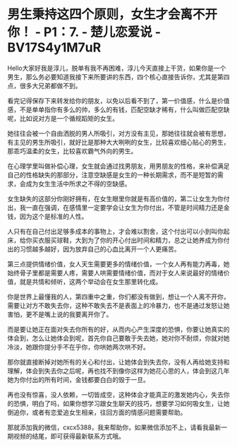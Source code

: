 # 男生秉持这四个原则，女生才会离不开你！ - P1：7. - 楚儿恋爱说 - BV17S4y1M7uR

Hello大家好我是淳儿，脱单有我不再困难，淳儿今天直接上干货，如果你是一个男生，那么务必要知道我接下来所要讲的东西，四个核心直接告诉你，尤其是第四点，很多大兄弟都做不到。

看完记得保存下来转发给你的朋友，以免以后看不到了，第一价值感，什么是价值感，不是单单指你有多么的帅，多么的有钱，匹配空缺才稀有，什么叫做匹配空缺呢，比如说对方是一个循规蹈矩的女生。

她往往会被一个自由洒脱的男人所吸引，对方没有主见，那她往往就会被有思想，有主见的男生所吸引，就好比是那种大大咧咧的女生，比较喜欢细心贴心的男生，那乖巧温柔的女生，比较喜欢霸气外向的男生。

在心理学里叫做补偿心理，女生就会通过找男朋友，用男朋友的性格，来补偿满足自己的性格缺失的那部分，注意空缺感是女生的一种长期需求，而不是短暂的需求，会成为女生生活中所求之不得的空缺感。

女生缺失的这部分你刚好拥有，在女生眼里你就是有高价值的，第二让女生为你付出，我一直在强调，在感情里一定要学会让女生为你付出，不管是时间精力还是金钱，因为这个是标准的人性。

人只有在自己付出足够多成本的事物上，才会难以割舍，这个付出可以小到叫你起床，给你买衣服买球鞋，大到为了你的开心付出时间和精力，总之让她养成为你付出的习惯越多越好，因为放弃自己的心血比离开一个人更痛苦。

第三点提供情绪价值，女人天生需要更多的情绪价值，一个女人再有能力再毒，她始终骨子里都是需要人疼，需要人哄需要情绪价值，而对于女人来说最好的情绪价值，就是共情和倾听，这两个举动会在女生那里转化成。

你是世界上最懂我的人，第四重中之重，你们都没有做到，想让一个人离不开你，需要让对方不敢失去你，这种不敢失去不是表面上的冷暴力，也不是通过发怒让她害怕，更不是嘴上说的我要离开你了。

而是要让她正在面对失去你所有的好，从而内心产生深度的恐惧，你要让她真实的体会到，怎么让她体会到呢，首先你自己要敢于失去她，她对你不耐烦，你就对她冷淡，她跟你提分手不在乎你，你哄她两次哄不好。

那你就直接断掉对她所有的关心和付出，让她体会到失去你，没有人再给她支持和理解，体会到失去你之后呢，再也找不到像你这样为她花心思的人，体会到这几年她为你付出的所有时间，金钱都要白白的毁于一旦。

再也没有惊喜，没人依赖，一切皆成空，这种体会才能真正的激发她内心，失去你的恐惧，明白了吗，如果你想学习跟女生聊天的技巧，想要学习如何吸女生，让她倒追你，或者有恋爱追女生相亲，往回方面的情感问题需要帮助。

那就添加我的微信，cxcx5388，我来帮助你，如果微信添加不上，请看我最新一期视频的结尾，即可获得最新联系方式哦。